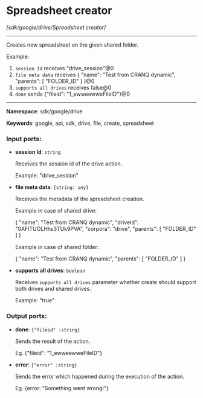 # Spreadsheet creator

_[sdk/google/drive/Spreadsheet creator]_

---

Creates new spreadsheet on the given shared folder.

Example:
1. `session Id` receives "drive_session"@0 
2. `file meta data` receives  {
  "name": "Test from CRANQ dynamic",
  "parents": [
    "FOLDER_ID"
  ]
}@0
3. `supports all drives` receives false@0
4. `done` sends {"fileid": "1_ewweewweFileID"}@0 

---

__Namespace__: sdk/google/drive

__Keywords__: google, api, sdk, drive, file, create, spreadsheet

### Input ports:

* __session Id__: ` string `

    Receives the session id of the drive action.
    
    Example: 
    "drive_session"


* __file meta data__: ` {string: any} `

    Receives the metadata of the spreadsheet creation.
    
    Example in case of shared drive:
    
    {
      "name": "Test from CRANQ dynamic",
      "driveId": "0AFITUOLHhs3TUk9PVA",
      "corpora": "drive",
      "parents": [
        "FOLDER_ID"
      ]
    }
    
    
    Example in case of shared folder:
    
    {
      "name": "Test from CRANQ dynamic",
      "parents": [
        "FOLDER_ID"
      ]
    }


* __supports all drives__: ` boolean `

    Receives `supports all drives` parameter whether create should support both drives and shared drives.
    
    Example: 
    "true"

### Output ports:

* __done__: ` {"fileid" :string} `

    Sends the result of the action.
    
    Eg.
    {"fileid": "1_ewweewweFileID"}


* __error__: ` {"error" :string} `

    Sends the error which happened during the execution of the action.
    
    Eg.
    {error: "Something went wrong!"}

